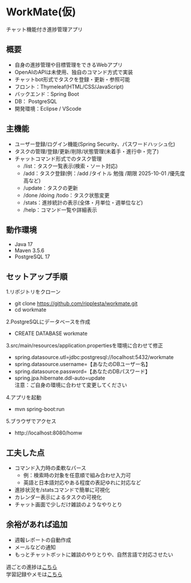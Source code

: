 # WorkMate(仮)
チャット機能付き進捗管理アプリ  

## 概要
- 自身の進捗管理や目標管理をできるWebアプリ
- OpenAIのAPIは未使用、独自のコマンド方式で実装
- チャットbot形式でタスクを登録・更新・参照可能
- フロント：Thymeleaf(HTML/CSS/JavaScript)
- バックエンド：Spring Boot
- DB： PostgreSQL
- 開発環境：Eclipse / VScode

## 主機能
- ユーザー登録/ログイン機能(Spring Security、パスワードハッシュ化)
- タスクの管理/登録/更新/削除/状態管理(未着手・進行中・完了)  
- チャットコマンド形式でのタスク管理
  - /list：タスク一覧表示(検索・ソート対応)
  - /add：タスク登録(例：/add /タイトル 勉強 /期限 2025-10-01 /優先度 高など)
  - /update：タスクの更新
  - /done /doing /todo：タスク状態変更
  - /stats：進捗統計の表示(全体・月単位・週単位など)
  - /help：コマンド一覧や詳細表示

## 動作環境
- Java 17
- Maven 3.5.6
- PostgreSQL 17

## セットアップ手順  
1.リポジトリをクローン
- git clone https://github.com/ripplesta/workmate.git
- cd workmate

2.PostgreSQLにデータベースを作成
- CREATE DATABASE workmate

3.src/main/resources/application.propertiesを環境に合わせて修正
- spring.datasource.utl=jdbc:postgresql://localhost:5432/workmate
- spring.datasource.username=【あなたのDBユーザー名】
- spring.datasource.password=【あなたのDBパスワード】
- spring.jpa.hibernate.ddl-auto=update  
注意：ご自身の環境に合わせて変更してください

4.アプリを起動
- mvn spring-boot:run

5.ブラウザでアクセス
- http://localhost:8080/homw

## 工夫した点
- コマンド入力時の柔軟なパース
  - 例：検索時の対象を任意順で組み合わせ入力可
  - 英語と日本語対応やある程度の表記ゆれに対応など
- 進捗状況を/statsコマンドで簡単に可視化
- カレンダー表示によるタスクの可視化
- チャット画面で少しだけ雑談のようなやりとり

## 余裕があれば追加  
- 週報レポートの自動作成  
- メールなどの通知  
- もっとチャットボットに雑談のやりとりや、自然言語で対応させたい

週ごとの進捗は[こちら](./PROGRESS.md)  
学習記録やメモは[こちら](./DEVELOPMENT.md)

